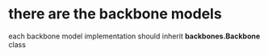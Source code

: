# there are the backbone models

each backbone model implementation should inherit **backbones.Backbone** class